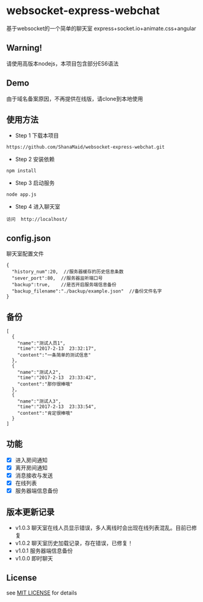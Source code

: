 # websocket-express-webchat
基于websocket的一个简单的聊天室
express+socket.io+animate.css+angular

## Warning!
请使用高版本nodejs，本项目包含部分ES6语法

## Demo
由于域名备案原因，不再提供在线版，请clone到本地使用

## 使用方法
* Step 1 下载本项目
```
https://github.com/ShanaMaid/websocket-express-webchat.git
```

* Step 2 安装依赖
```
npm install 
```

* Step 3 启动服务
```
node app.js
```

* Step 4 进入聊天室
```
访问  http://localhost/
```

## config.json
聊天室配置文件
```
{
  "history_num":20,  //服务器缓存的历史信息条数
  "sever_port":80,	//服务器监听端口号
  "backup":true,    //是否开启服务端信息备份
  "backup_filename":"./backup/example.json"  //备份文件名字
}
```

## 备份
```
[
  {
    "name":"测试人员1",
    "time":"2017-2-13  23:32:17",
    "content":"一条简单的测试信息"
  },
  {
    "name":"测试人2",
    "time":"2017-2-13  23:33:42",
    "content":"那你很棒哦"
  },
  {
    "name":"测试人3",
    "time":"2017-2-13  23:33:54",
    "content":"肯定很棒哦"
  }
]
```

## 功能
- [x] 进入房间通知
- [x] 离开房间通知
- [x] 消息接收与发送
- [x] 在线列表
- [x] 服务器端信息备份

## 版本更新记录
* v1.0.3 聊天室在线人员显示错误，多人离线时会出现在线列表混乱。目前已修复
* v1.0.2 聊天室历史加载记录，存在错误，已修复！
* v1.0.1 服务器端信息备份
* v1.0.0 即时聊天 

## License
see [MIT LICENSE](./LICENSE) for details
